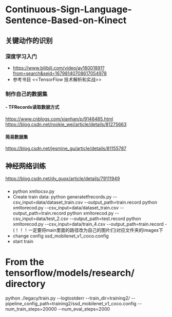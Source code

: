 # Continuous-Sign-Language-Sentence-Based-on-Kinect
## 关键动作的识别
### 深度学习入门
- https://www.bilibili.com/video/av16001891?from=search&seid=16798140708617054978
- 参考书目 <<TensorFlow 技术解析和实战>>
### 制作自己的数据集
#### - TFRecords读取数据方式 
https://www.cnblogs.com/xianhan/p/9146485.html    
https://blog.csdn.net/rookie_wei/article/details/81275663
#### 简易数据集 
https://blog.csdn.net/jesmine_gu/article/details/81155787
## 神经网络训练
https://blog.csdn.net/dy_guox/article/details/79111949
### 
- python xmltocsv.py
-  Create train data:
  python generatetfrecords.py --csv_input=data/dataset_train.csv  --output_path=train.record
  python xmltorecod.py --csv_input=data/dataset_train.csv  --output_path=train.record
   python xmltorecod.py --csv_input=data/test_2.csv  --output_path=test.record
   python xmltorecod.py --csv_input=data/train_4.csv  --output_path=train.record
  -(！！！一定要将main里面的路径改为自己的图片们)对应文件夹的images下
 - change config
 ssd_mobilenet_v1_coco.config 
 - start train
 # From the tensorflow/models/research/ directory
python ./legacy/train.py --logtostderr --train_dir=training2/ --pipeline_config_path=training2/ssd_mobilenet_v1_coco.config
  --num_train_steps=20000  --num_eval_steps=2000 

